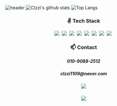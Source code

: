 ![header](https://capsule-render.vercel.app/api?type=soft&color=auto&height=150&section=header&text=Clzzi&fontSize=70&animation=twinkling)
![Clzzi's github stats](https://github-readme-stats.vercel.app/api?username=Clzzi&show_icons=true&theme=cobalt&count_private=true)
![Top Langs](https://github-readme-stats.vercel.app/api/top-langs/?username=Clzzi&layout=compact)

<h3 align="center"> ✌ Tech Stack </h3>

<p align="center">
  <img src="https://img.shields.io/badge/C-A8B9CC?style=flat-square&logo=C&logoColor=white"/>&nbsp
  <img src="https://img.shields.io/badge/HTML5-E34F26?style=flat-square&logo=HTML5&logoColor=white"/>&nbsp 
  <img src="https://img.shields.io/badge/Css-1572B6?style=flat-square&logo=css3&logoColor=white"/>&nbsp
  <img src="https://img.shields.io/badge/Javascript-ffb13b?style=flat-square&logoColor=white&logo=javascript"/>&nbsp 
  <img src="https://img.shields.io/badge/React%20-%2320232a.svg?&style=flat-square&logo=react&logoColor=%2361DAFB"/>&nbsp
  <img src="https://img.shields.io/badge/Typescript-2b90d9?style=flat-square&logo=TypeScript&logoColor=white"/>&nbsp
  <img src="https://img.shields.io/badge/MobX-7200da?style=flat-square&logo=MobX&logoColor=white"/>&nbsp
  <img src="https://img.shields.io/badge/Redux-764ABC?style=flat-square&logo=Redux&logoColor=white"/>&nbsp
  
</p>

<h3 align="center"> 📫 Contact </h3>
<h5 align="center"> 010-9088-2512 </h5>
<h5 align="center"> clzzi1109@naver.com </h6>
<h5 align="center"> <img src="https://img.shields.io/badge/Velog-20c997?style=flat-square&logo=Vimeo&logoColor=white"/></h5>

<p align="center">
  <a href="https://hits.seeyoufarm.com"><img src="https://hits.seeyoufarm.com/api/count/incr/badge.svg?url=https%3A%2F%2Fgithub.com%2FClzzi&count_bg=%237B62C3&title_bg=%239D7EDF&icon=github.svg&icon_color=%23B890DF&title=hits&edge_flat=false"/></a>
</p>

